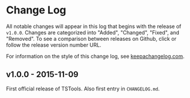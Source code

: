 # Change Log

All notable changes will appear in this log that begins with the release of
`v1.0.0`. Changes are categorized into "Added", "Changed", "Fixed", and "Removed". To see a comparison between releases on Github, click or follow the release version number URL.

For information on the style of this change log, see [keepachangelog.com](http://keepachangelog.com/).

## v1.0.0 - 2015-11-09

First official release of TSTools. Also first entry in `CHANGELOG.md`.
